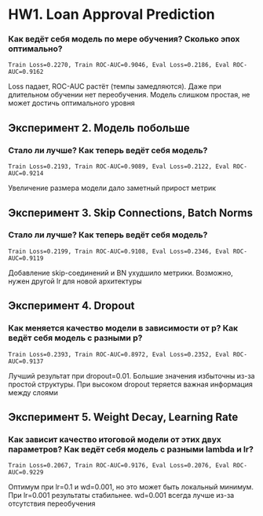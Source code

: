 # HW1. Loan Approval Prediction 

### Как ведёт себя модель по мере обучения? Сколько эпох оптимально?

`Train Loss=0.2270, Train ROC-AUC=0.9046, Eval Loss=0.2186, Eval ROC-AUC=0.9162`

Loss падает, ROC-AUC растёт (темпы замедляются). 
Даже при длительном обучении нет переобучения. 
Модель слишком простая, не может достичь оптимального уровня

## Эксперимент 2. Модель побольше

### Стало ли лучше? Как теперь ведёт себя модель?

`Train Loss=0.2193, Train ROC-AUC=0.9089, Eval Loss=0.2122, Eval ROC-AUC=0.9214`

Увеличение размера модели дало заметный прирост метрик

## Эксперимент 3. Skip Connections, Batch Norms

### Стало ли лучше? Как теперь ведёт себя модель?

`Train Loss=0.2199, Train ROC-AUC=0.9108, Eval Loss=0.2346, Eval ROC-AUC=0.9119`

Добавление skip-соединений и BN ухудшило метрики. 
Возможно, нужен другой lr для новой архитектуры

## Эксперимент 4. Dropout

### Как меняется качество модели в зависимости от p? Как ведёт себя модель с разными p?

`Train Loss=0.2393, Train ROC-AUC=0.8972, Eval Loss=0.2352, Eval ROC-AUC=0.9137`

Лучший результат при dropout=0.01. Большие значения избыточны из-за простой структуры. 
При высоком dropout теряется важная информация между слоями

## Эксперимент 5. Weight Decay, Learning Rate

### Как зависит качество итоговой модели от этих двух параметров? Как ведёт себя модель с разными lambda и lr?

`Train Loss=0.2067, Train ROC-AUC=0.9176, Eval Loss=0.2076, Eval ROC-AUC=0.9229`

Оптимум при lr=0.1 и wd=0.001, но это может быть локальный минимум.
При lr=0.001 результаты стабильнее. wd=0.001 всегда лучше из-за отсутствия переобучения



